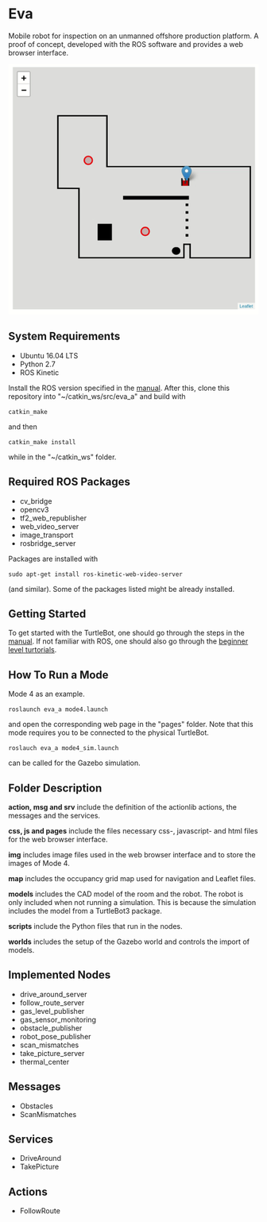 # Eva
Mobile robot for inspection on an unmanned offshore production platform. A proof of concept, developed with the ROS software and provides a web browser interface.

![alt text](https://raw.githubusercontent.com/krNesland/eva/master/img/mode4.gif "Mode 4")

## System Requirements
- Ubuntu 16.04 LTS
- Python 2.7
- ROS Kinetic

Install the ROS version specified in the [manual](http://emanual.robotis.com/docs/en/platform/turtlebot3/getting_started/#getting-started). After this, clone this repository into "~/catkin_ws/src/eva_a" and build with 
```
catkin_make
```
and then
```
catkin_make install
```
while in the "~/catkin_ws" folder.

## Required ROS Packages
- cv_bridge
- opencv3
- tf2_web_republisher
- web_video_server
- image_transport
- rosbridge_server

Packages are installed with 
```
sudo apt-get install ros-kinetic-web-video-server
```
(and similar). Some of the packages listed might be already installed.

## Getting Started
To get started with the TurtleBot, one should go through the steps in the [manual](http://emanual.robotis.com/docs/en/platform/turtlebot3/overview/#overview). If not familiar with ROS, one should also go through the [beginner level turtorials](http://wiki.ros.org/ROS/Tutorials).

## How To Run a Mode
Mode 4 as an example. 
```
roslaunch eva_a mode4.launch
```
and open the corresponding web page in the "pages" folder. Note that this mode requires you to be connected to the physical TurtleBot. 
```
roslauch eva_a mode4_sim.launch
```
can be called for the Gazebo simulation.

## Folder Description
**action, msg and srv** include the definition of the actionlib actions, the messages and the services.

**css, js and pages** include the files necessary css-, javascript- and html files for the web browser interface.

**img** includes image files used in the web browser interface and to store the images of Mode 4.

**map** includes the occupancy grid map used for navigation and Leaflet files.

**models** includes the CAD model of the room and the robot. The robot is only included when not running a simulation. This is because the simulation includes the model from a TurtleBot3 package.

**scripts** include the Python files that run in the nodes.

**worlds** includes the setup of the Gazebo world and controls the import of models.

## Implemented Nodes
- drive_around_server
- follow_route_server
- gas_level_publisher
- gas_sensor_monitoring
- obstacle_publisher
- robot_pose_publisher
- scan_mismatches
- take_picture_server
- thermal_center

## Messages
- Obstacles
- ScanMismatches

## Services
- DriveAround
- TakePicture

## Actions
- FollowRoute
